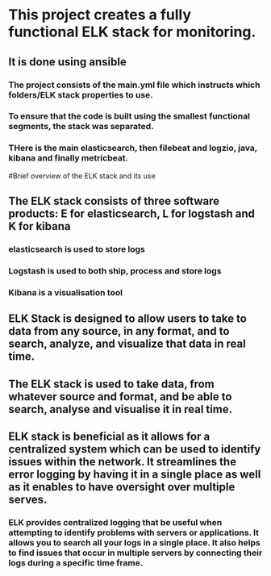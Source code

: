 # This project creates a fully functional ELK stack for monitoring.
## It is done using ansible
### The project consists of the main.yml file which instructs which folders/ELK stack properties to use.
### To ensure that the code is built using the smallest functional segments, the stack was separated.
### THere is the main elasticsearch, then filebeat and logzio, java, kibana and finally metricbeat.
#Brief overview of the ELK stack and its use
## The ELK stack consists of three software products: E for elasticsearch, L for logstash and K for kibana
### elasticsearch is used to store logs
### Logstash is used to both ship, process and store logs
### Kibana is a visualisation tool
## ELK Stack is designed to allow users to take to data from any source, in any format, and to search, analyze, and visualize that data in real time.
## The ELK stack is used to take data, from whatever source and format, and be able to search, analyse and visualise it in real time.
## ELK stack is beneficial as it allows for a centralized system which can be used to identify issues within the network. It streamlines the error logging by having it in a single place as well as it enables to have oversight over multiple serves.
### ELK provides centralized logging that be useful when attempting to identify problems with servers or applications. It allows you to search all your logs in a single place. It also helps to find issues that occur in multiple servers by connecting their logs during a specific time frame.
